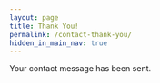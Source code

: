 ```yaml
---
layout: page
title: Thank You!
permalink: /contact-thank-you/
hidden_in_main_nav: true
---
```


Your contact message has been sent.
